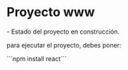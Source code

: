 <h1> Proyecto www </h1>
- Estado del proyecto en construcción.

para ejecutar el proyecto, debes poner:

´´´npm install react´´´
